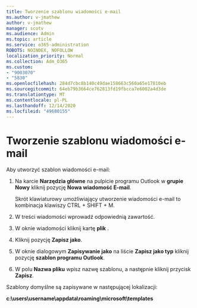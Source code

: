 ```yaml
---
title: Tworzenie szablonu wiadomości e-mail
ms.author: v-jmathew
author: v-jmathew
manager: scotv
ms.audience: Admin
ms.topic: article
ms.service: o365-administration
ROBOTS: NOINDEX, NOFOLLOW
localization_priority: Normal
ms.collection: Adm_O365
ms.custom:
- "9003070"
- "5830"
ms.openlocfilehash: 284d7cbc8b140c49dae158663c560a65e17810eb
ms.sourcegitcommit: 64eb79b3664ce762813fd19fbcca7e6002a4d3de
ms.translationtype: MT
ms.contentlocale: pl-PL
ms.lasthandoff: 12/14/2020
ms.locfileid: "49680155"
---
```

# <a name="create-an-email-message-template"></a>Tworzenie szablonu wiadomości e-mail

Aby utworzyć szablon wiadomości e-mail:

1. Na karcie **Narzędzia główne** na pulpicie programu Outlook w **grupie Nowy** kliknij pozycję **Nowa wiadomość E-mail**.

    Skrót klawiaturowy umożliwiający utworzenie wiadomości e-mail to kombinacja klawiszy CTRL + SHIFT + M.

2. W treści wiadomości wprowadź odpowiednią zawartość.
3. W oknie wiadomości kliknij kartę **plik** .
4. Kliknij pozycję **Zapisz jako**.
5. W oknie dialogowym **Zapisywanie jako** na liście **Zapisz jako typ** kliknij pozycję **szablon programu Outlook**.
6. W polu **Nazwa pliku** wpisz nazwę szablonu, a następnie kliknij przycisk **Zapisz**.

Szablony domyślne są zapisywane w następującej lokalizacji:

**c:\users\username\appdata\roaming\microsoft\templates**
